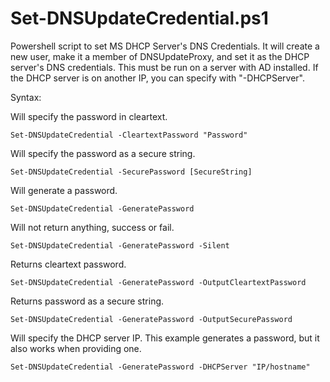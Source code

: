 # Set-DNSUpdateCredential.ps1
Powershell script to set MS DHCP Server's DNS Credentials. It will create a new user, make it a member of DNSUpdateProxy, and set it as the DHCP server's DNS credentials. This must be run on a server with AD installed. If the DHCP server is on another IP, you can specify with "-DHCPServer".

Syntax:

Will specify the password in cleartext.
<pre><code>Set-DNSUpdateCredential -CleartextPassword "Password"</code></pre>

Will specify the password as a secure string.
<pre><code>Set-DNSUpdateCredential -SecurePassword [SecureString]</code></pre>

Will generate a password.
<pre><code>Set-DNSUpdateCredential -GeneratePassword</code></pre>

Will not return anything, success or fail.
<pre><code>Set-DNSUpdateCredential -GeneratePassword -Silent</code></pre>

Returns cleartext password.
<pre><code>Set-DNSUpdateCredential -GeneratePassword -OutputCleartextPassword</code></pre>

Returns password as a secure string.
<pre><code>Set-DNSUpdateCredential -GeneratePassword -OutputSecurePassword</code></pre>

Will specify the DHCP server IP. This example generates a password, but it also works when providing one.
<pre><code>Set-DNSUpdateCredential -GeneratePassword -DHCPServer "IP/hostname" <string></code></pre>

